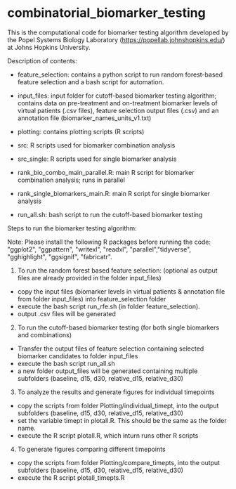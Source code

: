 # combinatorial_biomarker_testing

This is the computational code for biomarker testing algorithm developed by the Popel Systems Biology Laboratory (https://popellab.johnshopkins.edu/) at Johns Hopkins University. 


Description of contents:

- feature_selection: contains a python script to run random forest-based feature selection and a bash script for automation. 

- input_files: input folder for cutoff-based biomarker testing algorithm; contains data on pre-treatment and on-treatment biomarker levels of virtual patients (.csv files), feature selection output files (.csv) and an annotation file (biomarker_names_units_v1.txt)

- plotting: contains plotting scripts (R scripts)

- src: R scripts used for biomarker combination analysis

- src_single: R scripts used for single biomarker analysis

- rank_bio_combo_main_parallel.R: main R script for biomarker combination analysis; runs in parallel

- rank_single_biomarkers_main.R: main R script for single biomarker analysis

- run_all.sh: bash script to run the cutoff-based biomarker testing


Steps to run the biomarker testing algorithm:

Note: Please install the following R packages before running the code: "ggplot2", "ggpattern", "writexl", "readxl", "parallel","tidyverse", "gghighlight", "ggsignif", "fabricatr".

1) To run the random forest based feature selection: (optional as output files are already provided in the folder input_files)

- copy the input files (biomarker levels in virtual patients & annotation file from folder input_files) into feature_selection folder
- execute the bash script run_rfe.sh (in folder feature_selection).
- output .csv files will be generated 

2) To run the cutoff-based biomarker testing (for both single biomarkers and combinations)

- Transfer the output files of feature selection containing selected biomarker candidates to folder input_files
- execute the bash script run_all.sh 
- a new folder output_files will be generated containing multiple subfolders (baseline, d15, d30, relative_d15, relative_d30)

3) To analyze the results and generate figures for individual timepoints

- copy the scripts from folder Plotting/individual_timept, into the output subfolders (baseline, d15, d30, relative_d15, relative_d30)
- set the variable timept in plotall.R. This should be the same as the folder name. 
- execute the R script plotall.R, which inturn runs other R scripts

4) To generate figures comparing different timepoints

- copy the scripts from folder Plotting/compare_timepts, into the output subfolders (baseline, d15, d30, relative_d15, relative_d30)
- execute the R script plotall_timepts.R



